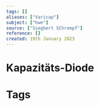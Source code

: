```yaml
---
tags: []
aliases: ["Varicap"]
subject: ["hwe"]
source: ["Siegbert SChrempf"]
reference: []
created: 19th January 2023
---
```


# Kapazitäts-Diode



# Tags